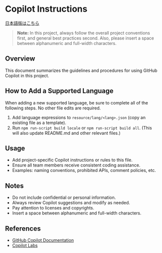 # Copilot Instructions

[日本語版はこちら](./copilot-instructions.md)

> **Note:** In this project, always follow the overall project conventions first, and general best practices second.
> Also, please insert a space between alphanumeric and full-width characters.

## Overview

This document summarizes the guidelines and procedures for using GitHub Copilot in this project.

## How to Add a Supported Language

When adding a new supported language, be sure to complete all of the following steps. No other file edits are required.

1. Add language expressions to `resource/lang/<lang>.json` (copy an existing file as a template).
2. Run `npm run-script build locale` or `npm run-script build all`. (This will also update README.md and other relevant files.)

## Usage

- Add project-specific Copilot instructions or rules to this file.
- Ensure all team members receive consistent coding assistance.
- Examples: naming conventions, prohibited APIs, comment policies, etc.

## Notes

- Do not include confidential or personal information.
- Always review Copilot suggestions and modify as needed.
- Pay attention to licenses and copyrights.
- Insert a space between alphanumeric and full-width characters.

## References

- [GitHub Copilot Documentation](https://docs.github.com/en/copilot)
- [Copilot Labs](https://githubnext.com/projects/copilot-labs/)
